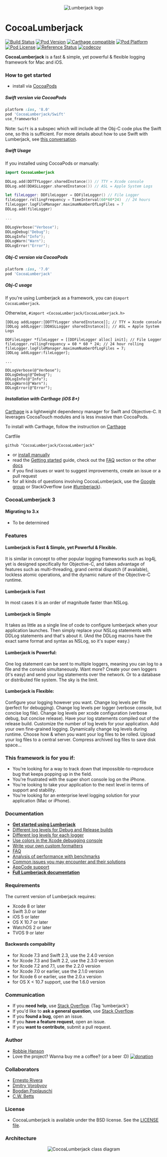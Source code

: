 <p align="center" >
  <img src="LumberjackLogo.png" title="Lumberjack logo" float=left>
</p>

CocoaLumberjack
===============
[![Build Status](https://travis-ci.org/CocoaLumberjack/CocoaLumberjack.svg?branch=master)](https://travis-ci.org/CocoaLumberjack/CocoaLumberjack)
[![Pod Version](http://img.shields.io/cocoapods/v/CocoaLumberjack.svg?style=flat)](http://cocoadocs.org/docsets/CocoaLumberjack/)
[![Carthage compatible](https://img.shields.io/badge/Carthage-compatible-4BC51D.svg?style=flat)](https://github.com/Carthage/Carthage)
[![Pod Platform](http://img.shields.io/cocoapods/p/CocoaLumberjack.svg?style=flat)](http://cocoadocs.org/docsets/CocoaLumberjack/)
[![Pod License](http://img.shields.io/cocoapods/l/CocoaLumberjack.svg?style=flat)](http://opensource.org/licenses/BSD-3-Clause)
[![Reference Status](https://www.versioneye.com/objective-c/cocoalumberjack/reference_badge.svg?style=flat)](https://www.versioneye.com/objective-c/cocoalumberjack/references)
[![codecov](https://codecov.io/gh/CocoaLumberjack/CocoaLumberjack/branch/master/graph/badge.svg)](https://codecov.io/gh/CocoaLumberjack/CocoaLumberjack)

**CocoaLumberjack** is a fast & simple, yet powerful & flexible logging framework for Mac and iOS.

### How to get started
- install via [CocoaPods](http://cocoapods.org)

##### Swift version via CocoaPods
```ruby
platform :ios, '8.0'
pod 'CocoaLumberjack/Swift'
use_frameworks!
```
Note: `Swift` is a subspec which will include all the Obj-C code plus the Swift one, so this is sufficient. 
For more details about how to use Swift with Lumberjack, see [this conversation](https://github.com/CocoaLumberjack/CocoaLumberjack/issues/405).

##### Swift Usage

If you installed using CocoaPods or manually:
```swift
import CocoaLumberjack
```

```swift
DDLog.add(DDTTYLogger.sharedInstance()) // TTY = Xcode console
DDLog.add(DDASLLogger.sharedInstance()) // ASL = Apple System Logs

let fileLogger: DDFileLogger = DDFileLogger() // File Logger
fileLogger.rollingFrequency = TimeInterval(60*60*24)  // 24 hours
fileLogger.logFileManager.maximumNumberOfLogFiles = 7
DDLog.add(fileLogger)

...

DDLogVerbose("Verbose");
DDLogDebug("Debug");
DDLogInfo("Info");
DDLogWarn("Warn");
DDLogError("Error");
```

##### Obj-C version via CocoaPods

```ruby
platform :ios, '7.0'
pod 'CocoaLumberjack'
```

##### Obj-C usage
If you're using Lumberjack as a framework, you can `@import CocoaLumberjack`.

Otherwise, `#import <CocoaLumberjack/CocoaLumberjack.h>`

```objc
[DDLog addLogger:[DDTTYLogger sharedInstance]]; // TTY = Xcode console
[DDLog addLogger:[DDASLLogger sharedInstance]]; // ASL = Apple System Logs

DDFileLogger *fileLogger = [[DDFileLogger alloc] init]; // File Logger
fileLogger.rollingFrequency = 60 * 60 * 24; // 24 hour rolling
fileLogger.logFileManager.maximumNumberOfLogFiles = 7;
[DDLog addLogger:fileLogger];

...

DDLogVerbose(@"Verbose");
DDLogDebug(@"Debug");
DDLogInfo(@"Info");
DDLogWarn(@"Warn");
DDLogError(@"Error");
```

##### Installation with Carthage (iOS 8+)

[Carthage](https://github.com/Carthage/Carthage) is a lightweight dependency manager for Swift and Objective-C. It leverages CocoaTouch modules and is less invasive than CocoaPods.

To install with Carthage, follow the instruction on [Carthage](https://github.com/Carthage/Carthage)

Cartfile
```
github "CocoaLumberjack/CocoaLumberjack"
```

- or [install manually](Documentation/GettingStarted.md#manual-installation)
- read the [Getting started](Documentation/GettingStarted.md) guide, check out the [FAQ](Documentation/FAQ.md) section or the other [docs](Documentation/)
- if you find issues or want to suggest improvements, create an issue or a pull request
- for all kinds of questions involving CocoaLumberjack, use the [Google group](http://groups.google.com/group/cocoalumberjack) or StackOverflow (use [#lumberjack](http://stackoverflow.com/questions/tagged/lumberjack)).

### CocoaLumberjack 3

#### Migrating to 3.x

* To be determined

### Features

#### Lumberjack is Fast & Simple, yet Powerful & Flexible.

It is similar in concept to other popular logging frameworks such as log4j, yet is designed specifically for Objective-C, and takes advantage of features such as multi-threading, grand central dispatch (if available), lockless atomic operations, and the dynamic nature of the Objective-C runtime.

#### Lumberjack is Fast

In most cases it is an order of magnitude faster than NSLog.

#### Lumberjack is Simple

It takes as little as a single line of code to configure lumberjack when your application launches. Then simply replace your NSLog statements with DDLog statements and that's about it. (And the DDLog macros have the exact same format and syntax as NSLog, so it's super easy.)

#### Lumberjack is Powerful:

One log statement can be sent to multiple loggers, meaning you can log to a file and the console simultaneously. Want more? Create your own loggers (it's easy) and send your log statements over the network. Or to a database or distributed file system. The sky is the limit.

#### Lumberjack is Flexible:

Configure your logging however you want. Change log levels per file (perfect for debugging). Change log levels per logger (verbose console, but concise log file). Change log levels per xcode configuration (verbose debug, but concise release). Have your log statements compiled out of the release build. Customize the number of log levels for your application. Add your own fine-grained logging. Dynamically change log levels during runtime. Choose how & when you want your log files to be rolled. Upload your log files to a central server. Compress archived log files to save disk space...

### This framework is for you if:

-   You're looking for a way to track down that impossible-to-reproduce bug that keeps popping up in the field.
-   You're frustrated with the super short console log on the iPhone.
-   You're looking to take your application to the next level in terms of support and stability.
-   You're looking for an enterprise level logging solution for your application (Mac or iPhone).

### Documentation

- **[Get started using Lumberjack](Documentation/GettingStarted.md)**<br/>
- [Different log levels for Debug and Release builds](Documentation/XcodeTricks.md)<br/>
- [Different log levels for each logger](Documentation/PerLoggerLogLevels.md)<br/>
- [Use colors in the Xcode debugging console](Documentation/XcodeColors.md)<br/>
- [Write your own custom formatters](Documentation/CustomFormatters.md)<br/>
- [FAQ](Documentation/FAQ.md)<br/>
- [Analysis of performance with benchmarks](Documentation/Performance.md)<br/>
- [Common issues you may encounter and their solutions](Documentation/ProblemSolution.md)<br/>
- [AppCode support](Documentation/AppCode-support.md)
- **[Full Lumberjack documentation](Documentation/)**<br/>

### Requirements 
The current version of Lumberjack requires:
- Xcode 8 or later
- Swift 3.0 or later
- iOS 5 or later
- OS X 10.7 or later
- WatchOS 2 or later
- TVOS 9 or later

#### Backwards compability
- for Xcode 7.3 and Swift 2.3, use the 2.4.0 version
- for Xcode 7.3 and Swift 2.2, use the 2.3.0 version
- for Xcode 7.2 and 7.1, use the 2.2.0 version
- for Xcode 7.0 or earlier, use the 2.1.0 version
- for Xcode 6 or earlier, use the 2.0.x version
- for OS X < 10.7 support, use the 1.6.0 version

### Communication

- If you **need help**, use [Stack Overflow](http://stackoverflow.com/questions/tagged/lumberjack). (Tag 'lumberjack')
- If you'd like to **ask a general question**, use [Stack Overflow](http://stackoverflow.com/questions/tagged/lumberjack).
- If you **found a bug**, open an issue.
- If you **have a feature request**, open an issue.
- If you **want to contribute**, submit a pull request.

### Author
- [Robbie Hanson](https://github.com/robbiehanson)
- Love the project? Wanna buy me a coffee? (or a beer :D) [![donation](http://www.paypal.com/en_US/i/btn/btn_donate_SM.gif)](https://www.paypal.com/cgi-bin/webscr?cmd=_s-xclick&hosted_button_id=UZRA26JPJB3DA)

### Collaborators
- [Ernesto Rivera](https://github.com/rivera-ernesto)
- [Dmitry Vorobyov](https://github.com/dvor)
- [Bogdan Poplauschi](https://github.com/bpoplauschi)
- [C.W. Betts](https://github.com/MaddTheSane)

### License
- CocoaLumberjack is available under the BSD license. See the [LICENSE file](https://github.com/CocoaLumberjack/CocoaLumberjack/blob/master/LICENSE.txt).

### Architecture

<p align="center" >
    <img src="Documentation/CocoaLumberjackClassDiagram.png" title="CocoaLumberjack class diagram">
</p>
